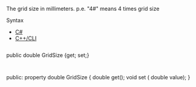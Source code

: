 The grid size in millimeters. p.e. "4#" means 4 times grid size

Syntax

* [C#](#i-syntax-CS)
* [C++/CLI](#i-syntax-CPP2005)

```
```
public double GridSize {get; set;}
```
```

```
```
public:
property double GridSize {
   double get();
   void set (    double value);
}
```
```

